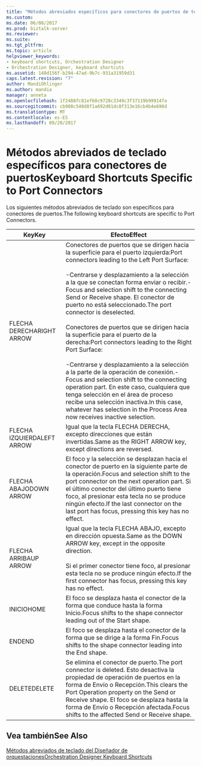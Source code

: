 ```yaml
---
title: "Métodos abreviados específicos para conectores de puertos de teclado | Documentos de Microsoft"
ms.custom: 
ms.date: 06/08/2017
ms.prod: biztalk-server
ms.reviewer: 
ms.suite: 
ms.tgt_pltfrm: 
ms.topic: article
helpviewer_keywords:
- keyboard shortcuts, Orchestration Designer
- Orchestration Designer, keyboard shortcuts
ms.assetid: 140d156f-b294-47ad-9b7c-931a31959d31
caps.latest.revision: "7"
author: MandiOhlinger
ms.author: mandia
manager: anneta
ms.openlocfilehash: 1f2488fc81ef60c9728c3349c3f37119b99914fa
ms.sourcegitcommit: cb908c540d8f1a692d01dc8f313e16cb4b4e696d
ms.translationtype: MT
ms.contentlocale: es-ES
ms.lasthandoff: 09/20/2017
---
```

# <a name="keyboard-shortcuts-specific-to-port-connectors"></a><span data-ttu-id="ab31c-102">Métodos abreviados de teclado específicos para conectores de puertos</span><span class="sxs-lookup"><span data-stu-id="ab31c-102">Keyboard Shortcuts Specific to Port Connectors</span></span>
<span data-ttu-id="ab31c-103">Los siguientes métodos abreviados de teclado son específicos para conectores de puertos.</span><span class="sxs-lookup"><span data-stu-id="ab31c-103">The following keyboard shortcuts are specific to Port Connectors.</span></span>  
  
|<span data-ttu-id="ab31c-104">Key</span><span class="sxs-lookup"><span data-stu-id="ab31c-104">Key</span></span>|<span data-ttu-id="ab31c-105">Efecto</span><span class="sxs-lookup"><span data-stu-id="ab31c-105">Effect</span></span>|  
|---------|------------|  
|<span data-ttu-id="ab31c-106">FLECHA DERECHA</span><span class="sxs-lookup"><span data-stu-id="ab31c-106">RIGHT ARROW</span></span>|<span data-ttu-id="ab31c-107">Conectores de puertos que se dirigen hacia la superficie para el puerto izquierda:</span><span class="sxs-lookup"><span data-stu-id="ab31c-107">Port connectors leading to the Left Port Surface:</span></span><br /><br /> <span data-ttu-id="ab31c-108">-Centrarse y desplazamiento a la selección a la que se conectan forma enviar o recibir.</span><span class="sxs-lookup"><span data-stu-id="ab31c-108">-   Focus and selection shift to the connecting Send or Receive shape.</span></span> <span data-ttu-id="ab31c-109">El conector de puerto no está seleccionado.</span><span class="sxs-lookup"><span data-stu-id="ab31c-109">The port connector is deselected.</span></span><br /><br /> <span data-ttu-id="ab31c-110">Conectores de puertos que se dirigen hacia la superficie para el puerto de la derecha:</span><span class="sxs-lookup"><span data-stu-id="ab31c-110">Port connectors leading to the Right Port Surface:</span></span><br /><br /> <span data-ttu-id="ab31c-111">-Centrarse y desplazamiento a la selección a la parte de la operación de conexión.</span><span class="sxs-lookup"><span data-stu-id="ab31c-111">-   Focus and selection shift to the connecting operation part.</span></span> <span data-ttu-id="ab31c-112">En este caso, cualquiera que tenga selección en el área de proceso recibe una selección inactiva.</span><span class="sxs-lookup"><span data-stu-id="ab31c-112">In this case, whatever has selection in the Process Area now receives inactive selection.</span></span>|  
|<span data-ttu-id="ab31c-113">FLECHA IZQUIERDA</span><span class="sxs-lookup"><span data-stu-id="ab31c-113">LEFT ARROW</span></span>|<span data-ttu-id="ab31c-114">Igual que la tecla FLECHA DERECHA, excepto direcciones que están invertidas.</span><span class="sxs-lookup"><span data-stu-id="ab31c-114">Same as the RIGHT ARROW key, except directions are reversed.</span></span>|  
|<span data-ttu-id="ab31c-115">FLECHA ABAJO</span><span class="sxs-lookup"><span data-stu-id="ab31c-115">DOWN ARROW</span></span>|<span data-ttu-id="ab31c-116">El foco y la selección se desplazan hacia el conector de puerto en la siguiente parte de la operación.</span><span class="sxs-lookup"><span data-stu-id="ab31c-116">Focus and selection shift to the port connector on the next operation part.</span></span> <span data-ttu-id="ab31c-117">Si el último conector del último puerto tiene foco, al presionar esta tecla no se produce ningún efecto.</span><span class="sxs-lookup"><span data-stu-id="ab31c-117">If the last connector on the last port has focus, pressing this key has no effect.</span></span>|  
|<span data-ttu-id="ab31c-118">FLECHA ARRIBA</span><span class="sxs-lookup"><span data-stu-id="ab31c-118">UP ARROW</span></span>|<span data-ttu-id="ab31c-119">Igual que la tecla FLECHA ABAJO, excepto en dirección opuesta.</span><span class="sxs-lookup"><span data-stu-id="ab31c-119">Same as the DOWN ARROW key, except in the opposite direction.</span></span><br /><br /> <span data-ttu-id="ab31c-120">Si el primer conector tiene foco, al presionar esta tecla no se produce ningún efecto.</span><span class="sxs-lookup"><span data-stu-id="ab31c-120">If the first connector has focus, pressing this key has no effect.</span></span>|  
|<span data-ttu-id="ab31c-121">INICIO</span><span class="sxs-lookup"><span data-stu-id="ab31c-121">HOME</span></span>|<span data-ttu-id="ab31c-122">El foco se desplaza hasta el conector de la forma que conduce hasta la forma Inicio.</span><span class="sxs-lookup"><span data-stu-id="ab31c-122">Focus shifts to the shape connector leading out of the Start shape.</span></span>|  
|<span data-ttu-id="ab31c-123">END</span><span class="sxs-lookup"><span data-stu-id="ab31c-123">END</span></span>|<span data-ttu-id="ab31c-124">El foco se desplaza hasta el conector de la forma que se dirige a la forma Fin.</span><span class="sxs-lookup"><span data-stu-id="ab31c-124">Focus shifts to the shape connector leading into the End shape.</span></span>|  
|<span data-ttu-id="ab31c-125">DELETE</span><span class="sxs-lookup"><span data-stu-id="ab31c-125">DELETE</span></span>|<span data-ttu-id="ab31c-126">Se elimina el conector de puerto.</span><span class="sxs-lookup"><span data-stu-id="ab31c-126">The port connector is deleted.</span></span> <span data-ttu-id="ab31c-127">Esto desactiva la propiedad de operación de puertos en la forma de Envío o Recepción.</span><span class="sxs-lookup"><span data-stu-id="ab31c-127">This clears the Port Operation property on the Send or Receive shape.</span></span> <span data-ttu-id="ab31c-128">El foco se desplaza hasta la forma de Envío o Recepción afectada.</span><span class="sxs-lookup"><span data-stu-id="ab31c-128">Focus shifts to the affected Send or Receive shape.</span></span>|  
  
## <a name="see-also"></a><span data-ttu-id="ab31c-129">Vea también</span><span class="sxs-lookup"><span data-stu-id="ab31c-129">See Also</span></span>  
 [<span data-ttu-id="ab31c-130">Métodos abreviados de teclado del Diseñador de orquestaciones</span><span class="sxs-lookup"><span data-stu-id="ab31c-130">Orchestration Designer Keyboard Shortcuts</span></span>](../core/orchestration-designer-keyboard-shortcuts.md)